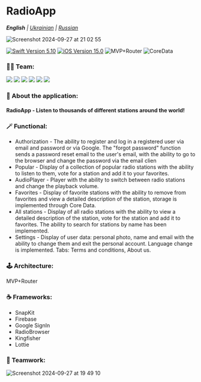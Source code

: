 # RadioApp
_**English** | [Ukrainian](README.ua.md) | [Russian](README.ru.md)_

![Screenshot 2024-09-27 at 21 02 55](https://github.com/user-attachments/assets/e08f4c60-04ab-4f38-b27b-47dd958f328a)

<p align="left"> 
<a href="https://swift.org">
<img src="https://img.shields.io/badge/Swift-5.10-mediumslateblue" alt="Swift Version 5.10" /></a>
<a href="https://developer.apple.com/ios/">
<img src="https://img.shields.io/badge/iOS-15.0%2B-indianred" alt="iOS Version 15.0"/></a>
<img src="https://img.shields.io/badge/MVP+Router-goldenrod" alt="MVP+Router" />
<img src="https://img.shields.io/badge/CoreData-mediumslateblue" alt="CoreData" /></a>
</p>

### 👨‍💻 Team:
<p align="left"> 
<img src="https://img.shields.io/badge/Team Leader:-ridebyhorse-mediumslateblue"/></a>
<img src="https://img.shields.io/badge/realeti-FF4191"/></a>
<img src="https://img.shields.io/badge/dr4gons1ayer01-goldenrod"/></a>
<img src="https://img.shields.io/badge/DmitriyLubov-36BA98"/></a>
<img src="https://img.shields.io/badge/AML1708-DC5F00"/></a>
<img src="https://img.shields.io/badge/ShapovalovIlya-FD5469"/></a>
</p>

### 📱 About the application:
#### RadioApp - Listen to thousands of different stations around the world!

### 🪄 Functional:
  * Authorization - The ability to register and log in a registered user via email and password or via Google. The "forgot password" function sends a password reset email to the user's email, with the ability to go to the browser and change the password via the email clien
  * Popular - Display of a collection of popular radio stations with the ability to listen to them, vote for a station and add it to your favorites.
  * AudioPlayer - Player with the ability to switch between radio stations and change the playback volume.
  * Favorites - Display of favorite stations with the ability to remove from favorites and view a detailed description of the station, storage is implemented through Core Data.
  * All stations - Display of all radio stations with the ability to view a detailed description of the station, vote for the station and add it to favorites. The ability to search for stations by name has been implemented.
  * Settings - Display of user data: personal photo, name and email with the ability to change them and exit the personal account. Language change is implemented. Tabs: Terms and conditions, About us.
  
### 🕹 Architecture: 
MVP+Router
  
### ☕️ Frameworks: 
  * SnapKit
  * Firebase
  * Google SignIn
  * RadioBrowser
  * Kingfisher
  * Lottie

### 🤝 Teamwork:
![Screenshot 2024-09-27 at 19 49 10](https://github.com/user-attachments/assets/6b65799f-687a-4349-ae23-42db097266c8)
